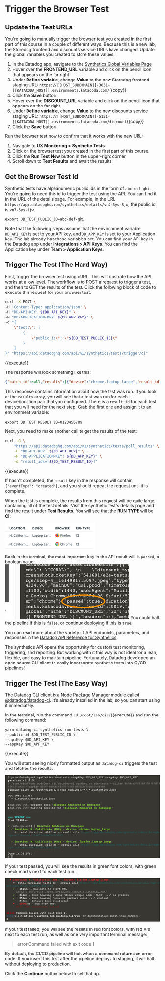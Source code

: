 # Trigger the Browser Test
## Update the Test URLs
You're going to manually trigger the browser test you created in the first part of this course in a couple of different ways. Because this is a new lab, the Storedog frontend and discounts service URLs have changed. Update the global variables you created to store these values:
1. In the Datadog app, navigate to the [Synthetics Global Variables Page](https://app.datadoghq.com/synthetics/settings/variables)
1. Hover over the **FRONTEND_URL** variable and click on the pencil icon that appears on the far right
1. Under **Define variable**, change **Value** to the new Storedog frontend staging URL: `https://[[HOST_SUBDOMAIN]]-3031-[[KATACODA_HOST]].environments.katacoda.com/`{{copy}}
1. Click the **Save** button
1. Hover over the **DISCOUNT_URL** variable and click on the pencil icon that appears on the far right
1. Under **Define variable**, change **Value** to the new discounts service staging URL: `https://[[HOST_SUBDOMAIN]]-5151-[[KATACODA_HOST]].environments.katacoda.com/discount`{{copy}}
1. Click the **Save** button

Run the browser test now to confirm that it works with the new URL:
1. Navigate to **UX Monitoring > Synthetic Tests**
1. Click on the browser test you created in the first part of this course.
1. Click the **Run Test Now** button in the upper-right corner
1. Scroll down to **Test Results** and await the results.

## Get the Browser Test Id
Synthetic tests have alphanumeric public ids in the form of `abc-def-ghi`. You're going to need this id to trigger the test using the API. You can find it in the URL of the details page. For example, in the URL `https://app.datadoghq.com/synthetics/details/vn7-5ys-8jw`, the public id is `vn7-5ys-8jw`. 

`export DD_TEST_PUBLIC_ID=abc-def-ghi`

Note that the following steps assume that the environment variable `DD_API_KEY` is set to your API key, and `DD_APP_KEY` is set to your Application key. The lab already has these variables set. You can find your API key in the Datadog app under **Integrations > API Keys**. You can find the Application key under **Team > Application Keys**.

## Trigger The Test (The Hard Way)
First, trigger the browser test using cURL. This will illustrate how the API works at a low level. The workflow is to POST a request to trigger a test, and then to GET the results of the test. Click the following block of code to execute this request for your browser test:

```bash
curl -X POST \
-H 'Content-Type: application/json' \
-H "DD-API-KEY: ${DD_API_KEY}" \
-H "DD-APPLICATION-KEY: ${DD_APP_KEY}" \
-d "{
    \"tests\": [
        {
            \"public_id\": \"${DD_TEST_PUBLIC_ID}\"
        }
    ]
}" "https://api.datadoghq.com/api/v1/synthetics/tests/trigger/ci"
```
{{execute}}

The response will look something like this:

```json
{"batch_id":null,"results":[{"device":"chrome.laptop_large","result_id":"7425966295343615430","public_id":"vn7-5ys-8jw","location":30019},{"device":"firefox.laptop_large","result_id":"5281194447760414433","public_id":"vn7-5ys-8jw","location":30019}],"triggered_check_ids":["vn7-5ys-8jw"],"locations":[{"display_name":"N. California (AWS)","name":"aws:us-west-1","region":"Americas","is_active":true,"is_public":true,"id":30019}]}
```

This response contains information about how the test was run. If you look at the `results` array, you will see that a test was run for each device/location pair that you configured. There is a `result_id` for each test that you will need for the next step. Grab the first one and assign it to an environment variable:

`export DD_TEST_RESULT_ID=0123456789`

Next, you need to make another call to get the results of the test:

```bash
curl -G \
    "https://api.datadoghq.com/api/v1/synthetics/tests/poll_results" \
    -H "DD-API-KEY: ${DD_API_KEY}" \
    -H "DD-APPLICATION-KEY: ${DD_APP_KEY}" \
    -d "result_ids=[${DD_TEST_RESULT_ID}]"
```
{{execute}}

If hasn't completed, the `result` key in the response will contain `{"eventType": "created"}`, and you should repeat the request until it is complete.

When the test is complete, the results from this request will be quite large, containing all of the test details. 
Visit the synthetic test's details page and find the result under **Test Results**. You will see that the **RUN TYPE** will be **CI**:

![CI Run Type for API triggered test](./assets/test_results_ci_run_type.png)

Back in the terminal, the most important key in the API result will is `passed`, a boolean value:
![Passed key in API results](./assets/terminal_passed_true.png)
You could halt the pipeline if this is `false`, or continue deploying if this is `true`.

You can read more about the variety of API endpoints, parameters, and responses in the [Datadog API Reference for Synthetics](https://docs.datadoghq.com/api/latest/synthetics/).

The synthetics API opens the opportunity for custom test monitoring, triggering, and reporting. But working with it this way is not ideal for a lean, flexible, and easy to maintain pipeline. Fortunately, Datadog developed an open source CLI client to easily incorporate synthetic tests into CI/CD pipelines!

## Trigger The Test (The Easy Way)
The Datadog CLI client is a Node Package Manager module called [@datadog/datadog-ci](https://www.npmjs.com/package/@datadog/datadog-ci). It's already installed in the lab, so you can start using it immediately. 

In the terminal, run the command `cd /root/lab/cicd`{{execute}} and run the following command:
```shell
yarn datadog-ci synthetics run-tests \
--public-id $DD_TEST_PUBLIC_ID \
--apiKey $DD_API_KEY \
--appKey $DD_APP_KEY
```
{{execute}}

You will start seeing nicely formatted output as `datadog-ci` triggers the test and fetches the results. 

![datadog-ci running a passing browser test](./assets/datadog_ci_test_complete_pass.png)

If your test passed, you will see the results in green font colors, with green check marks next to each test run.

![datadog-ci running a failing browser test](./assets/datadog_ci_test_complete_fail.png)

If your test failed, you will see the results in red font colors, with red X's next to each test run, as well as one very important terminal message:

> error Command failed with exit code 1

By default, the CI/CD pipeline will halt when a command returns an error code. If you insert this test after the pipeline deploys to staging, it will halt without deploying to production.

Click the **Continue** button below to set that up.

